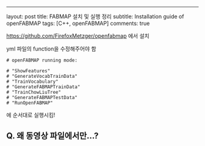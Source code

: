 ---
layout: post
title: FABMAP 설치 및 실행 정리
subtitle: Installation guide of openFABMAP
tags: [C++, openFABMAP]
comments: true


https://github.com/FirefoxMetzger/openfabmap 에서 설치

yml 파일의 function을 수정해주어야 함

```
# openFABMAP running mode:

# "ShowFeatures"
# "GenerateVocabTrainData"
# "TrainVocabulary"
# "GenerateFABMAPTrainData"
# "TrainChowLiuTree"
# "GenerateFABMAPTestData"
# "RunOpenFABMAP"
```
에 순서대로 실행시킴!


## Q. 왜 동영상 파일에서만...?


